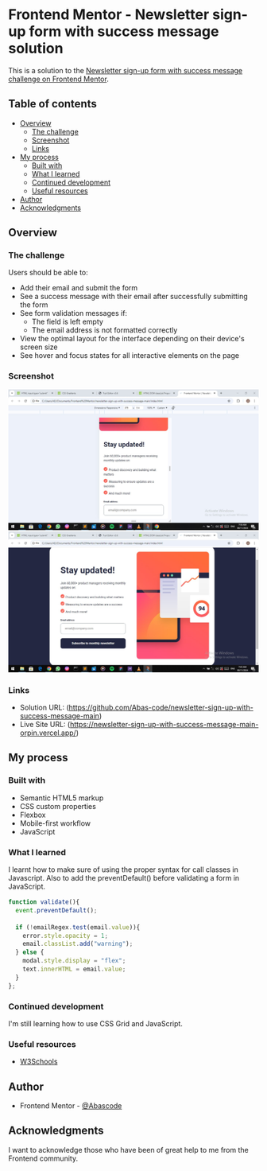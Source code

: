 # Frontend Mentor - Newsletter sign-up form with success message solution

This is a solution to the [Newsletter sign-up form with success message challenge on Frontend Mentor](https://www.frontendmentor.io/challenges/newsletter-signup-form-with-success-message-3FC1AZbNrv).

## Table of contents

- [Overview](#overview)
  - [The challenge](#the-challenge)
  - [Screenshot](#screenshot)
  - [Links](#links)
- [My process](#my-process)
  - [Built with](#built-with)
  - [What I learned](#what-i-learned)
  - [Continued development](#continued-development)
  - [Useful resources](#useful-resources)
- [Author](#author)
- [Acknowledgments](#acknowledgments)


## Overview

### The challenge

Users should be able to:

- Add their email and submit the form
- See a success message with their email after successfully submitting the form
- See form validation messages if:
  - The field is left empty
  - The email address is not formatted correctly
- View the optimal layout for the interface depending on their device's screen size
- See hover and focus states for all interactive elements on the page

### Screenshot

![mobile view](./design/mobile-design.jpg)
![desktop view](./design/desktop-design.jpg)

### Links

- Solution URL: (https://github.com/Abas-code/newsletter-sign-up-with-success-message-main)
- Live Site URL: (https://newsletter-sign-up-with-success-message-main-orpin.vercel.app/)

## My process

### Built with

- Semantic HTML5 markup
- CSS custom properties
- Flexbox
- Mobile-first workflow
- JavaScript

### What I learned

I learnt how to make sure of using the proper syntax for call classes in Javascript. Also to add the preventDefault() before validating a form in JavaScript.

```js
function validate(){
  event.preventDefault();

  if (!emailRegex.test(email.value)){
    error.style.opacity = 1;
    email.classList.add("warning");
  } else {
    modal.style.display = "flex";
    text.innerHTML = email.value;
  } 
};
```

### Continued development

I'm still learning how to use CSS Grid and JavaScript.

### Useful resources

- [W3Schools](https://www.w3schools.com)


## Author

- Frontend Mentor - [@Abascode](https://www.frontendmentor.io/profile/Abascode)


## Acknowledgments

I want to acknowledge those who have been of great help to me from the Frontend community.